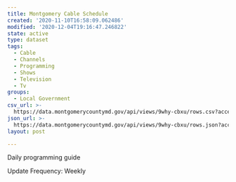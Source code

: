 ```yaml
---
title: Montgomery Cable Schedule
created: '2020-11-10T16:58:09.062486'
modified: '2020-12-04T19:16:47.246822'
state: active
type: dataset
tags:
  - Cable
  - Channels
  - Programming
  - Shows
  - Television
  - Tv
groups:
  - Local Government
csv_url: >-
  https://data.montgomerycountymd.gov/api/views/9why-cbxu/rows.csv?accessType=DOWNLOAD
json_url: >-
  https://data.montgomerycountymd.gov/api/views/9why-cbxu/rows.json?accessType=DOWNLOAD
layout: post

---
```

Daily programming guide

Update Frequency:  Weekly
